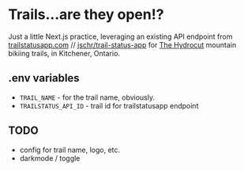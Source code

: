 # Trails...are they open!?

Just a little Next.js practice, leveraging an existing API endpoint from [trailstatusapp.com](https://trailstatusapp.com/) // [jschr/trail-status-app](https://github.com/jschr/trail-status-app) for [The Hydrocut](https://www.thehydrocut.ca/) mountain bikiing trails, in Kitchener, Ontario.

## .env variables
- `TRAIL_NAME` - for the trail name, obviously.
- `TRAILSTATUS_API_ID` - trail id for trailstatusapp endpoint

## TODO
- config for trail name, logo, etc.
- darkmode / toggle
